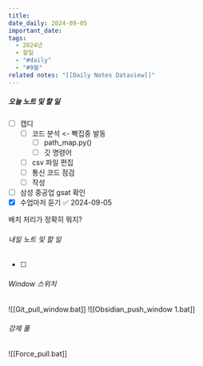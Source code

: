 ```yaml
---
title: 
date_daily: 2024-09-05
important_date: 
tags:
  - 2024년
  - 할일
  - "#daily"
  - "#9월"
related notes: "[[Daily Notes Dataview]]"
---
```

##### 오늘 노트 및 할 일 
- [ ] 캡디
	- [ ] 코드 분석 <- 빡집중 발동
		- [ ]  path_map.py()
		- [ ] 깃 명령어
	- [ ] csv 파일 편집
	- [ ] 통신 코드 점검
	- [ ] 작성
- [ ]  삼성 중공업 gsat 확인
- [x] 수업마저 듣기 ✅ 2024-09-05

배치 처리가 정확히 뭐지?




###### 내일 노트 및 할 일
- [ ] 


######  Window 스위치
![[Git_pull_window.bat]]
![[Obsidian_push_window 1.bat]]



###### 강제 풀
![[Force_pull.bat]]
